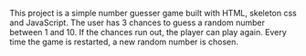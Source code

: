 This project is a simple number guesser game built with HTML, skeleton css and JavaScript. The user has 3 chances to guess a random number between 1 and 10. If the chances run out, the player can play again. Every time the game is restarted, a new random number is chosen.